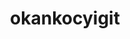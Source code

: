 ---
title: okankocyigit
github: https://github.com/okankocyigit
mode: light
transition: 3s
archetype:
  - Little Bit of Everything
---